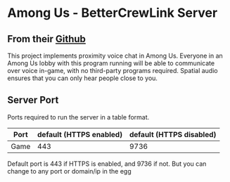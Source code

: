 # Among Us - BetterCrewLink Server

## From their [Github](https://github.com/OhMyGuus/BetterCrewLink)

This project implements proximity voice chat in Among Us. Everyone in an Among Us lobby with this program running will be able to communicate over voice in-game, with no third-party programs required. Spatial audio ensures that you can only hear people close to you.

## Server Port

Ports required to run the server in a table format.

| Port    | default (HTTPS enabled) | default (HTTPS disabled) |
|---------|---------|---------|
| Game    | 443    | 9736    |

Default port is 443 if HTTPS is enabled, and 9736 if not. But you can change to any port or domain/ip in the egg
